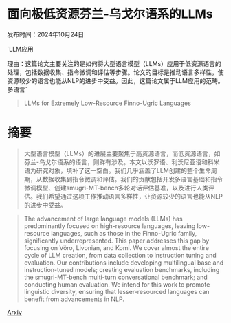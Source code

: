 # 面向极低资源芬兰-乌戈尔语系的LLMs

发布时间：2024年10月24日

`LLM应用

理由：这篇论文主要关注的是如何将大型语言模型（LLMs）应用于低资源语言的处理，包括数据收集、指令微调和评估等步骤。论文的目标是推动语言多样性，使资源较少的语言也能从NLP的进步中受益。因此，这篇论文属于LLM应用的范畴。` `多语言`

> LLMs for Extremely Low-Resource Finno-Ugric Languages

# 摘要

> 大型语言模型（LLMs）的进展主要聚焦于高资源语言，而低资源语言，如芬兰-乌戈尔语系的语言，则鲜有涉及。本文以沃罗语、利沃尼亚语和科米语为研究对象，填补了这一空白。我们几乎涵盖了LLM创建的整个生命周期，从数据收集到指令微调和评估。我们的贡献包括开发多语言基础和指令微调模型、创建smugri-MT-bench多轮对话评估基准，以及进行人类评估。我们希望通过这项工作推动语言多样性，让资源较少的语言也能从NLP的进步中受益。

> The advancement of large language models (LLMs) has predominantly focused on high-resource languages, leaving low-resource languages, such as those in the Finno-Ugric family, significantly underrepresented. This paper addresses this gap by focusing on Võro, Livonian, and Komi. We cover almost the entire cycle of LLM creation, from data collection to instruction tuning and evaluation. Our contributions include developing multilingual base and instruction-tuned models; creating evaluation benchmarks, including the smugri-MT-bench multi-turn conversational benchmark; and conducting human evaluation. We intend for this work to promote linguistic diversity, ensuring that lesser-resourced languages can benefit from advancements in NLP.

[Arxiv](https://arxiv.org/abs/2410.18902)